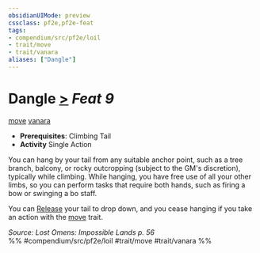 ```yaml
---
obsidianUIMode: preview
cssclass: pf2e,pf2e-feat
tags:
- compendium/src/pf2e/loil
- trait/move
- trait/vanara
aliases: ["Dangle"]
---
```

# Dangle  [>](chapter-9-playing-the-game.md#Actions "Single Action") *Feat 9*  
[move](move.md "Move Combat Trait")  [vanara](vanara-loil.md "Vanara Ancestry & Heritage Trait")  

- **Prerequisites**: Climbing Tail
- **Activity** Single Action

You can hang by your tail from any suitable anchor point, such as a tree branch, balcony, or rocky outcropping (subject to the GM's discretion), typically while climbing. While hanging, you have free use of all your other limbs, so you can perform tasks that require both hands, such as firing a bow or swinging a bo staff.

You can [Release](release.md) your tail to drop down, and you cease hanging if you take an action with the [move](move.md "Move Combat Trait") trait.

*Source: Lost Omens: Impossible Lands p. 56*  
%% #compendium/src/pf2e/loil #trait/move #trait/vanara %%